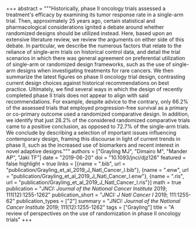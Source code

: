 +++
abstract = """Historically, phase II oncology trials assessed a treatment's efficacy by examining its tumor response rate in a single-arm trial. Then, approximately 25 years ago, certain statistical and pharmacological considerations ignited a debate around whether randomized designs should be utilized instead. Here, based upon an extensive literature review, we review the arguments on either side of this debate. In particular, we describe the numerous factors that relate to the reliance of single-arm trials on historical control data, and detail the trial scenarios in which there was general agreement on preferential utilization of single-arm or randomized design frameworks, such as the use of single-arm designs when investigating treatments for rare cancers. We then summarize the latest figures on phase II oncology trial design, contrasting current design choices against historical recommendations on best practice. Ultimately, we find several ways in which the design of recently completed phase II trials does not appear to align with said recommendations. For example, despite advice to the contrary, only 66.2% of the assessed trials that employed progression-free survival as a primary or co-primary outcome used a randomized comparative design. In addition, we identify that just 28.2% of the considered randomized comparative trials came to a positive conclusion, as opposed to 72.7% of the single-arm trials. We conclude by describing a selection of important issues influencing contemporary design, framing this discourse in light of current trends in phase II, such as the increased use of biomarkers and recent interest in novel adaptive designs."""
authors = ["Grayling MJ", "Dimairo M", "Mander AP", "Jaki TF"]
date = "2019-06-20"
doi = "10.1093/jnci/djz126"
featured = false
highlight = true
links = [{name = ".bib", url = "publication/Grayling_et_al_2019_J_Natl_Cancer_I.bib"}, {name = ".enw", url = "publication/Grayling_et_al_2019_J_Natl_Cancer_I.enw"}, {name = ".ris", url = "publication/Grayling_et_al_2019_J_Natl_Cancer_I.ris"}]
math = true
publication = "*JNCI: Journal of the National Cancer Institute* 2019; 111(12):1255-1262"
publication_short = "*JNCI: J Natl Cancer I* 2019; 111:1255-62"
publication_types = ["2"]
summary = "*JNCI: Journal of the National Cancer Institute* 2019; 111(12):1255-1262"
tags = ["Grayling"]
title = "A review of perspectives on the use of randomization in phase II oncology trials"
+++
